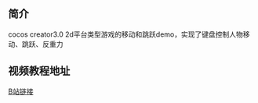 ## 简介

cocos creator3.0 2d平台类型游戏的移动和跳跃demo，实现了键盘控制人物移动、跳跃、反重力

## 视频教程地址

[B站链接](https://www.bilibili.com/video/BV1vZ4y1w7h9/)
